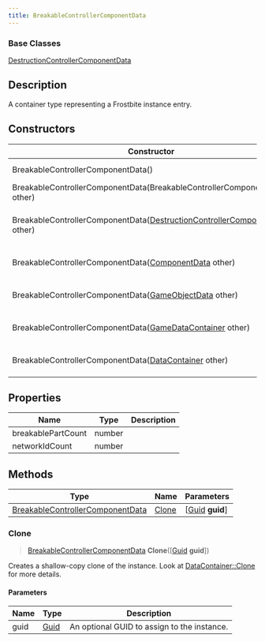 ```yaml
---
title: BreakableControllerComponentData
---
```

### Base Classes

[DestructionControllerComponentData](/vext/ref/fb/destructioncontrollercomponentdata/)

## Description

A container type representing a Frostbite instance entry.

## Constructors

| Constructor                                                                                                      | Description                                                                                                                                                                  |
| ---------------------------------------------------------------------------------------------------------------- | ---------------------------------------------------------------------------------------------------------------------------------------------------------------------------- |
| BreakableControllerComponentData()                                                                               | Create a new instance of this container type.                                                                                                                                |
| BreakableControllerComponentData(BreakableControllerComponentData other)                                         | Create a reference copy of an instance of the same type.                                                                                                                     |
| BreakableControllerComponentData([DestructionControllerComponentData](/vext/ref/fb/destructioncontrollercomponentdata/) other) | Upcast an instance of type [DestructionControllerComponentData](/vext/ref/fb/destructioncontrollercomponentdata/) to [BreakableControllerComponentData](/vext/ref/fb/breakablecontrollercomponentdata/). |
| BreakableControllerComponentData([ComponentData](/vext/ref/fb/componentdata/) other)                                           | Upcast an instance of type [ComponentData](/vext/ref/fb/componentdata/) to [BreakableControllerComponentData](/vext/ref/fb/breakablecontrollercomponentdata/).                                           |
| BreakableControllerComponentData([GameObjectData](/vext/ref/fb/gameobjectdata/) other)                                         | Upcast an instance of type [GameObjectData](/vext/ref/fb/gameobjectdata/) to [BreakableControllerComponentData](/vext/ref/fb/breakablecontrollercomponentdata/).                                         |
| BreakableControllerComponentData([GameDataContainer](/vext/ref/fb/gamedatacontainer/) other)                                   | Upcast an instance of type [GameDataContainer](/vext/ref/fb/gamedatacontainer/) to [BreakableControllerComponentData](/vext/ref/fb/breakablecontrollercomponentdata/).                                   |
| BreakableControllerComponentData([DataContainer](/vext/ref/shared/class/datacontainer) other)                      | Upcast an instance of type [DataContainer](/vext/ref/shared/class/datacontainer) to [BreakableControllerComponentData](/vext/ref/fb/breakablecontrollercomponentdata/).                      |

## Properties

| Name               | Type   | Description |
| ------------------ | ------ | ----------- |
| breakablePartCount | number |             |
| networkIdCount     | number |             |

## Methods

| Type                                                                 | Name            | Parameters                                     |
| -------------------------------------------------------------------- | --------------- | ---------------------------------------------- |
| [BreakableControllerComponentData](/vext/ref/fb/breakablecontrollercomponentdata/) | [Clone](#clone) | \[[Guid](/vext/ref/shared/class/guid) **guid**\] |

### Clone

> [BreakableControllerComponentData](/vext/ref/fb/breakablecontrollercomponentdata/) **Clone**(\[[Guid](/vext/ref/shared/class/guid) **guid**\])

Creates a shallow-copy clone of the instance. Look at [DataContainer::Clone](/vext/ref/shared/class/datacontainer#clone) for more details.

#### Parameters

| Name | Type         | Description                                 |
| ---- | ------------ | ------------------------------------------- |
| guid | [Guid](/vext/ref/shared/class/guid/) | An optional GUID to assign to the instance. |
